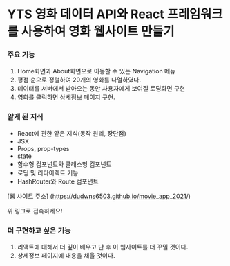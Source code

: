 # YTS 영화 데이터 API와 React 프레임워크를 사용하여 영화 웹사이트 만들기

### 주요 기능
1. Home화면과 About화면으로 이동할 수 있는 Navigation 메뉴
2. 평점 순으로 정렬하여 20개의 영화를 나열하였다.
3. 데이터를 서버에서 받아오는 동안 사용자에게 보여질 로딩화면 구현
4. 영화를 클릭하면 상세정보 페이지 구현.


### 알게 된 지식
* React에 관한 얕은 지식(동작 원리, 장단점)
* JSX
* Props, prop-types
* state
* 함수형 컴포넌트와 클래스형 컴포넌트
* 로딩 및 리다이렉트 기능
* HashRouter와 Route 컴포넌트


[웹 사이트 주소] (https://dudwns6503.github.io/movie_app_2021/)   

위 링크로 접속하세요!


### 더 구현하고 싶은 기능
1. 리액트에 대해서 더 깊이 배우고 난 후 이 웹사이트를 더 꾸밀 것이다.
2. 상세정보 페이지에 내용을 채울 것이다.
